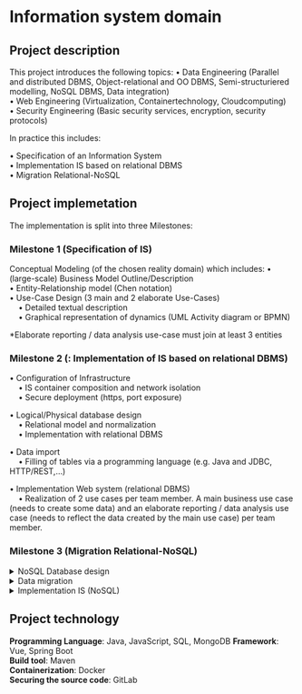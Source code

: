 # Information system domain

## Project description

This project introduces the following topics:
• Data Engineering (Parallel and distributed DBMS, Object-relational and OO DBMS, Semi-structuriered modelling, NoSQL DBMS, Data integration) <br/>
• Web Engineering (Virtualization, Containertechnology, Cloudcomputing)<br/>
• Security Engineering (Basic security services, encryption, security protocols)<br/>


In practice this includes:

• Specification of an Information System<br/>
• Implementation IS based on relational DBMS<br/>
• Migration Relational-NoSQL<br/>



## Project implemetation


The implementation is split into three Milestones:


 ### Milestone 1 (Specification of IS) ###

Conceptual Modeling (of the chosen reality domain) which includes:
• (large-scale) Business Model Outline/Description <br/>
• Entity-Relationship model (Chen notation) <br/>
• Use-Case Design (3 main and 2 elaborate Use-Cases)<br/>
&nbsp;&nbsp;&nbsp;	• Detailed textual description<br/>
&nbsp;&nbsp;&nbsp;	• Graphical representation of dynamics (UML Activity diagram or BPMN) <br/>


*Elaborate reporting / data analysis use-case must join at least 3 entities



### Milestone 2 (: Implementation of IS based on relational DBMS) ###


• Configuration of Infrastructure <br/>
&nbsp;&nbsp;&nbsp;	• IS container composition and network isolation<br/>
&nbsp;&nbsp;&nbsp;	• Secure deployment (https, port exposure) <br/>

• Logical/Physical database design <br/>
&nbsp;&nbsp;&nbsp;	• Relational model and normalization <br/>
&nbsp;&nbsp;&nbsp;	• Implementation with relational DBMS <br/>

• Data import <br/>
&nbsp;&nbsp;&nbsp;	• Filling of tables via a programming language (e.g. Java and JDBC, HTTP/REST,…)<br/>

• Implementation Web system (relational DBMS) <br/>
&nbsp;&nbsp;&nbsp;	• Realization of 2 use cases per team member. A main business use case (needs to create some data) and an elaborate
		reporting / data analysis use case (needs to reflect the data created by the main use case) per team member.<br/>



### Milestone 3 (Migration Relational-NoSQL) ###


<details>
<summary>NoSQL Database design</summary>
<p>
+ <summary>NoSQL design (collections, documents, indices, …)</summary>
+ <summary>Explain why your chosen design is the best performing for the implemented use cases (scalability, read/write ratio)</summary>
+ <summary>Show and compare the SELECT statements of both elaborate use cases from M2 to MongoDB query statements</summary>
</p>
</details>


<details>
<summary>Data migration</summary>
<p>
+ <summary>Transfer of data via programming language (e.g. Java, Python, Ruby, …)</summary>
</p>
</details>


<details>
<summary>Implementation IS (NoSQL)</summary>
<p>
+ <summary>Realization of all Use-Cases from Milestone 2 based on NoSQL DBMS</summary>
</p>
</details>




## Project technology

**Programming Language**: Java, JavaScript, SQL, MongoDB
**Framework**: Vue, Spring Boot <br/>
**Build tool**: Maven <br/>
**Containerization**: Docker <br/>
**Securing the source code**: GitLab <br/>

